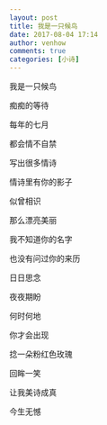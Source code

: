 ```yaml
---
layout: post
title: 我是一只候鸟
date: 2017-08-04 17:14
author: venhow
comments: true
categories: [小诗]
---
```

我是一只候鸟

痴痴的等待

每年的七月

都会情不自禁

写出很多情诗

情诗里有你的影子

似曾相识

那么漂亮美丽

我不知道你的名字

也没有问过你的来历

日日思念

夜夜期盼

何时何地

你才会出现

捻一朵粉红色玫瑰

回眸一笑

让我美诗成真

今生无憾
